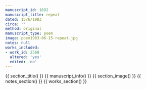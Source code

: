 ```yaml
---
manuscript_id: 1692
manuscript_title: repeat
dated: 15/6/1983
circa: ''
method: original
manuscript_type: poem
image: poem1983-06-15-repeat.jpg
notes: null
works_included:
- work_id: 2568
  altered: 'yes'
  edited: 'no'
---
```


{{ section_title() }}
{{ manuscript_info() }}
{{ section_image() }}
{{ notes_section() }}
{{ works_section() }}
